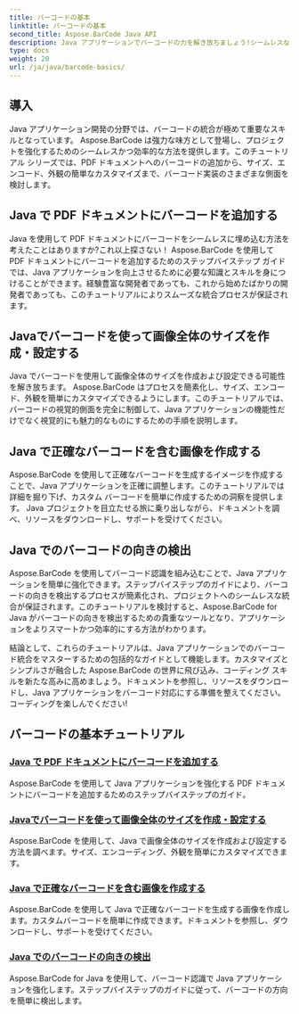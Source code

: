 ```yaml
---
title: バーコードの基本
linktitle: バーコードの基本
second_title: Aspose.BarCode Java API
description: Java アプリケーションでバーコードの力を解き放ちましょう!シームレスな統合、カスタマイズ、認識については、Aspose.BarCode チュートリアルを詳しく見てみましょう。
type: docs
weight: 20
url: /ja/java/barcode-basics/
---
```


## 導入

Java アプリケーション開発の分野では、バーコードの統合が極めて重要なスキルとなっています。 Aspose.BarCode は強力な味方として登場し、プロジェクトを強化するためのシームレスかつ効率的な方法を提供します。このチュートリアル シリーズでは、PDF ドキュメントへのバーコードの追加から、サイズ、エンコード、外観の簡単なカスタマイズまで、バーコード実装のさまざまな側面を検討します。

## Java で PDF ドキュメントにバーコードを追加する

Java を使用して PDF ドキュメントにバーコードをシームレスに埋め込む方法を考えたことはありますか?これ以上探さない！ Aspose.BarCode を使用して PDF ドキュメントにバーコードを追加するためのステップバイステップ ガイドでは、Java アプリケーションを向上させるために必要な知識とスキルを身につけることができます。経験豊富な開発者であっても、これから始めたばかりの開発者であっても、このチュートリアルによりスムーズな統合プロセスが保証されます。

## Javaでバーコードを使って画像全体のサイズを作成・設定する

Java でバーコードを使用して画像全体のサイズを作成および設定できる可能性を解き放ちます。 Aspose.BarCode はプロセスを簡素化し、サイズ、エンコード、外観を簡単にカスタマイズできるようにします。このチュートリアルでは、バーコードの視覚的側面を完全に制御して、Java アプリケーションの機能性だけでなく視覚的にも魅力的なものにするための手順を説明します。

## Java で正確なバーコードを含む画像を作成する

Aspose.BarCode を使用して正確なバーコードを生成するイメージを作成することで、Java アプリケーションを正確に調整します。このチュートリアルでは詳細を掘り下げ、カスタム バーコードを簡単に作成するための洞察を提供します。 Java プロジェクトを目立たせる旅に乗り出しながら、ドキュメントを調べ、リソースをダウンロードし、サポートを受けてください。

## Java でのバーコードの向きの検出

Aspose.BarCode を使用してバーコード認識を組み込むことで、Java アプリケーションを簡単に強化できます。ステップバイステップのガイドにより、バーコードの向きを検出するプロセスが簡素化され、プロジェクトへのシームレスな統合が保証されます。このチュートリアルを検討すると、Aspose.BarCode for Java がバーコードの向きを検出するための貴重なツールとなり、アプリケーションをよりスマートかつ効率的にする方法がわかります。

結論として、これらのチュートリアルは、Java アプリケーションでのバーコード統合をマスターするための包括的なガイドとして機能します。カスタマイズとシンプルさが融合した Aspose.BarCode の世界に飛び込み、コーディング スキルを新たな高みに高めましょう。ドキュメントを参照し、リソースをダウンロードし、Java アプリケーションをバーコード対応にする準備を整えてください。コーディングを楽しんでください!
## バーコードの基本チュートリアル
### [Java で PDF ドキュメントにバーコードを追加する](./adding-barcode-to-pdf-document/)
Aspose.BarCode を使用して Java アプリケーションを強化する PDF ドキュメントにバーコードを追加するためのステップバイステップのガイド。
### [Javaでバーコードを使って画像全体のサイズを作成・設定する](./creating-setting-size-whole-picture-barcode/)
Aspose.BarCode を使用して、Java で画像全体のサイズを作成および設定する方法を調べます。サイズ、エンコーディング、外観を簡単にカスタマイズできます。
### [Java で正確なバーコードを含む画像を作成する](./creating-image-exact-barcode/)
Aspose.BarCode を使用して Java で正確なバーコードを生成する画像を作成します。カスタムバーコードを簡単に作成できます。ドキュメントを参照し、ダウンロードし、サポートを受けてください。
### [Java でのバーコードの向きの検出](./detecting-barcode-orientation/)
Aspose.BarCode for Java を使用して、バーコード認識で Java アプリケーションを強化します。ステップバイステップのガイドに従って、バーコードの方向を簡単に検出します。
